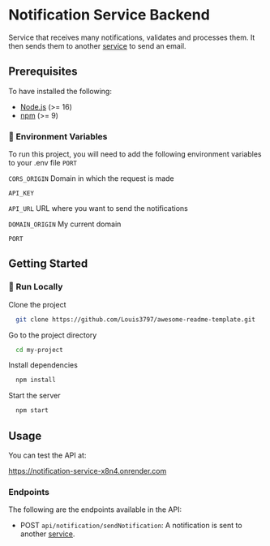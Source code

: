 # Notification Service Backend
Service that receives many notifications, validates and processes them.
It then sends them to another [service](https://github.com/BryanFloresAvila/email-service) to send an email.
<br />
## Prerequisites

To have installed the following:

- [Node.js](https://nodejs.org/) (>= 16)
- [npm](https://www.npmjs.com/) (>= 9)

<!-- Env Variables -->
### :key: Environment Variables

To run this project, you will need to add the following environment variables to your .env file
`PORT`

`CORS_ORIGIN` Domain in which the request is made

`API_KEY`

`API_URL` URL where you want to send the notifications  

`DOMAIN_ORIGIN` My current domain

`PORT`

## Getting Started

<!-- Run Locally -->
### :running: Run Locally

Clone the project

```bash
  git clone https://github.com/Louis3797/awesome-readme-template.git
```

Go to the project directory

```bash
  cd my-project
```

Install dependencies

```bash
  npm install
```

Start the server

```bash
  npm start
```
## Usage

You can test the API at:

https://notification-service-x8n4.onrender.com

### Endpoints
The following are the endpoints available in the API:

- POST `api/notification/sendNotification`:  A notification is sent to another [service](https://github.com/BryanFloresAvila/email-service).


